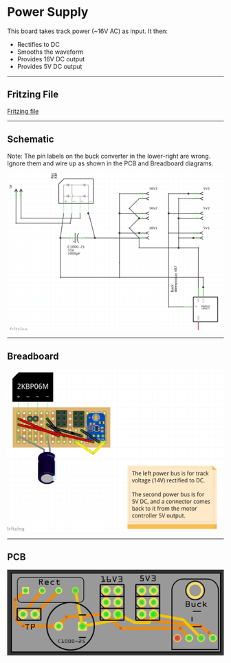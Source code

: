 # Power Supply

This board takes track power (~16V AC) as input.  It then:
- Rectifies to DC
- Smooths the waveform
- Provides 16V DC output
- Provides 5V DC output

---

## Fritzing File

[Fritzing file](PowerSupply.fzz)

---

## Schematic

Note: The pin labels on the buck converter in the lower-right are wrong.  Ignore them and wire up as shown in the PCB and Breadboard diagrams.

![Schematic](Images/PowerSupplySchematic.png)

---

## Breadboard

![Breadboard](Images/PowerSupplyBreadboard.png)

---

## PCB

![PCB](Images/PowerSupplyPCB.png)